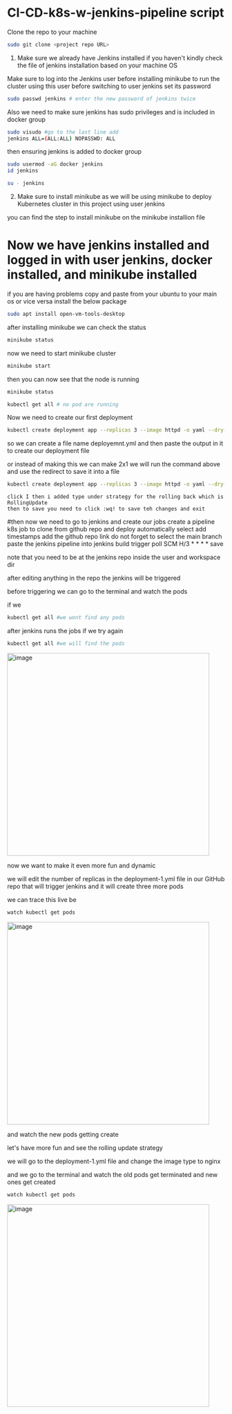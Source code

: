 # CI-CD-k8s-w-jenkins-pipeline script


Clone the repo to your machine
```bash
sudo git clone <project repo URL>
```
1. Make sure we already have Jenkins installed if you haven't kindly check the file of jenkins installation based on your machine OS

Make sure to log into the Jenkins user before installing minikube to run the cluster using this user
before switching to user jenkins set its password
```bash
sudo passwd jenkins # enter the new password of jenkins twice
```
Also we need to make sure jenkins has sudo privileges and is included in docker group
```bash
sudo visudo #go to the last line add
jenkins ALL=(ALL:ALL) NOPASSWD: ALL
```
then ensuring jenkins is added to docker group
```bash
sudo usermod -aG docker jenkins
id jenkins
```
```bash
su - jenkins
```

2. Make sure to install minikube as we will be using minikube to deploy Kubernetes cluster in this project using user jenkins

you can find the step to install minikube on the minikube installion file


# Now we have jenkins installed and logged in with user jenkins, docker installed, and minikube installed

if you are having problems copy and paste from your ubuntu to your main os or vice versa install the below package

```bash
sudo apt install open-vm-tools-desktop
```

after installing minikube we can check the status
```bash
minikube status
```
now we need to start minikube cluster
```bash
minikube start
```
then you can now see that the node is running
```bash
minikube status
```
```bash
kubectl get all # no pod are running
```

Now we need to create our first deployment

```bash
kubectl create deployment app --replicas 3 --image httpd -o yaml --dry-run=client # This will display the output in the terminal without action
```
so we can create a file name deployemnt.yml and then paste the output in it to create our deployment file

or instead of making this we can make 2x1 we will run the command above and use the redirect to save it into a file 
```bash
kubectl create deployment app --replicas 3 --image httpd -o yaml --dry-run=client > deployment-1.yml
```
```note that i used sudo vim deployment-1.yml to get inside the file and edit the below
click I then i added type under strategy for the rolling back which is RollingUpdate
then to save you need to click :wq! to save teh changes and exit
```

#then now we need to go to jenkins and create our jobs 
create a pipeline k8s job to clone from github repo and deploy automatically
select add timestamps
add the github repo link
do not forget to select the main branch
paste the jenkins pipeline into jenkins
build trigger poll SCM H/3 * * * *
save

note that you need to be at the jenkins repo inside the user and workspace dir

after editing anything in the repo the jenkins will be triggered

before triggering we can go to the terminal and watch the pods

if we 
```bash
kubectl get all #we wont find any pods
```
after jenkins runs the jobs
if we try again 
```bash
kubectl get all #we will find the pods
```
<img width="468" alt="image" src="https://github.com/user-attachments/assets/02e2fc5f-6ab3-43d5-ad7f-7b6ab2ff6e62">

now we want to make it even more fun and dynamic 

we will edit the number of replicas in the deployment-1.yml file in our GitHub repo 
that will trigger jenkins and it will create three more pods 

we can trace this live be 
```bash
watch kubectl get pods
```
<img width="468" alt="image" src="https://github.com/user-attachments/assets/7d51d49c-90c4-4245-96f9-699ea97f0b97">

and watch the new pods getting create 

let's have more fun and see the rolling update strategy

we will go to the deployment-1.yml file and change the image type to nginx

and we go to the terminal and watch the old pods get terminated and new ones get created
```bash
watch kubectl get pods
```
<img width="468" alt="image" src="https://github.com/user-attachments/assets/d2a41ce9-b7da-44f2-86b7-97fe1f7daa79">

